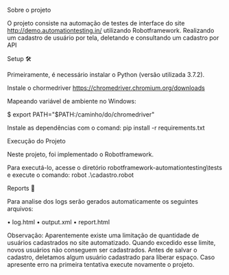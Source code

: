﻿Sobre o projeto
 
O projeto consiste na automação de testes de interface do site http://demo.automationtesting.in/ utilizando Robotframework. Realizando um cadastro de usuário por tela, deletando e consultando um cadastro por API

Setup 🛠️

Primeiramente, é necessário instalar o Python (versão utilizada 3.7.2).

Instale o chormedriver https://chromedriver.chromium.org/downloads

Mapeando variável de ambiente no Windows:

$ export PATH="$PATH:/caminho/do/chromedriver"

Instale as dependências com o comand: pip install -r requirements.txt

Execução do Projeto

Neste projeto, foi implementado o Robotframework.

Para executá-lo, acesse o diretório robotframework-automationtesting\tests e execute o comando: robot .\cadastro.robot

Reports 📄

Para analise dos logs serão gerados automaticamente os seguintes arquivos:

•	log.html
•	output.xml
•	report.html

Observação: Aparentemente existe uma limitação de quantidade de usuários cadastrados no site automatizado. Quando excedido esse limite, novos usuários não conseguem ser cadastrados. Antes de salvar o cadastro, deletamos algum usuário cadastrado para liberar espaço. 
Caso apresente erro na primeira tentativa execute novamente o projeto.

